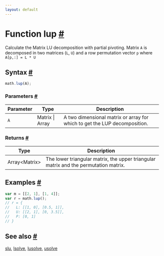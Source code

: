 ```yaml
---
layout: default
---
```


<!-- Note: This file is automatically generated from source code comments. Changes made in this file will be overridden. -->

<h1 id="function-lup">Function lup <a href="#function-lup" title="Permalink">#</a></h1>

Calculate the Matrix LU decomposition with partial pivoting. Matrix `A` is decomposed in two matrices (`L`, `U`) and a
row permutation vector `p` where `A[p,:] = L * U`


<h2 id="syntax">Syntax <a href="#syntax" title="Permalink">#</a></h2>

```js
math.lup(A);
```

<h3 id="parameters">Parameters <a href="#parameters" title="Permalink">#</a></h3>

Parameter | Type | Description
--------- | ---- | -----------
`A` | Matrix &#124; Array | A two dimensional matrix or array for which to get the LUP decomposition.

<h3 id="returns">Returns <a href="#returns" title="Permalink">#</a></h3>

Type | Description
---- | -----------
Array&lt;Matrix&gt; | The lower triangular matrix, the upper triangular matrix and the permutation matrix.


<h2 id="examples">Examples <a href="#examples" title="Permalink">#</a></h2>

```js
var m = [[2, 1], [1, 4]];
var r = math.lup();
// r = {
//   L: [[1, 0], [0.5, 1]],
//   U: [[2, 1], [0, 3.5]],
//   P: [0, 1]
// }
```


<h2 id="see-also">See also <a href="#see-also" title="Permalink">#</a></h2>

[slu](slu.html),
[lsolve](lsolve.html),
[lusolve](lusolve.html),
[usolve](usolve.html)
